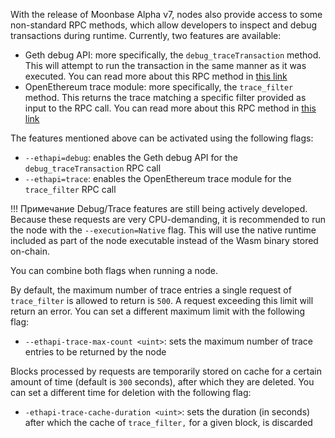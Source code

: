 With the release of Moonbase Alpha v7, nodes also provide access to some non-standard RPC methods, which allow developers to inspect and debug transactions during runtime. Currently, two features are available:

 - Geth debug API: more specifically, the `debug_traceTransaction` method. This will attempt to run the transaction in the same manner as it was executed. You can read more about this RPC method in [this link](https://geth.ethereum.org/docs/rpc/ns-debug#debug_tracetransaction)
 - OpenEthereum trace module: more specifically, the `trace_filter` method. This returns the trace matching a specific filter provided as input to the RPC call. You can read more about this RPC method in [this link](https://openethereum.github.io/JSONRPC-trace-module#trace_filter)

The features mentioned above can be activated using the following flags:

 - `--ethapi=debug`: enables the Geth debug API for the `debug_traceTransaction` RPC call
 - `--ethapi=trace`: enables the OpenEthereum trace module for the `trace_filter` RPC call

!!! Примечание
    Debug/Trace features are still being actively developed. Because these requests are very CPU-demanding, it is recommended to run the node with the `--execution=Native` flag. This will use the native runtime included as part of the node executable instead of the Wasm binary stored on-chain.

You can combine both flags when running a node. 

By default, the maximum number of trace entries a single request of `trace_filter` is allowed to return is `500`. A request exceeding this limit will return an error. You can set a different maximum limit with the following flag:

 - `--ethapi-trace-max-count <uint>`: sets the maximum number of trace entries to be returned by the node

Blocks processed by requests are temporarily stored on cache for a certain amount of time (default is `300` seconds), after which they are deleted. You can set a different time for deletion with the following flag:

 - `-ethapi-trace-cache-duration <uint>`: sets the duration (in seconds) after which the cache of `trace_filter,` for a given block, is discarded